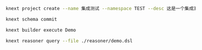 
```bash
knext project create --name 集成测试 --namespace TEST --desc 这是一个集成测试项目
```

```bash
knext schema commit
```

```bash
knext builder execute Demo
```

```bash
knext reasoner query --file ./reasoner/demo.dsl
```